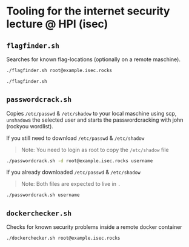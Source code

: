 # Tooling for the internet security lecture @ HPI (isec)

## `flagfinder.sh`

Searches for known flag-locations (optionally on a remote maschine).

```sh
./flagfinder.sh root@example.isec.rocks
```

```sh
./flagfinder.sh
```

## `passwordcrack.sh`

Copies `/etc/passwd` & `/etc/shadow` to your local maschine using scp, `unshadow`s the selected user and starts the passwordcracking with john (rockyou wordlist).

If you still need to download `/etc/passwd` & `/etc/shadow`

> Note: You need to login as root to copy the `/etc/shadow` file

```sh
./passwordcrack.sh -d root@example.isec.rocks username
```

If you already downloaded `/etc/passwd` & `/etc/shadow`

> Note: Both files are expected to live in `.`

```sh
./passwordcrack.sh username
```

## `dockerchecker.sh`

Checks for known security problems inside a remote docker container

```sh
./dockerchecker.sh root@example.isec.rocks
```
